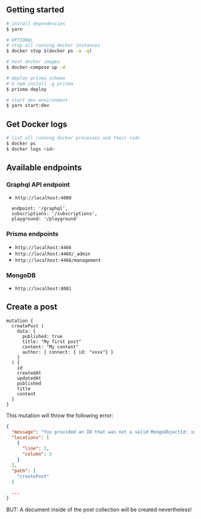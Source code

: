 ## Getting started

```bash
# install dependencies
$ yarn

# OPTIONAL
# stop all running docker instances
$ docker stop $(docker ps -a -q)

# host docker images
$ docker-compose up -d

# deploy prisma schema
# $ npm install -g prisma
$ prisma deploy

# start dev environment
$ yarn start:dev
```

## Get Docker logs

```bash
# list all running docker processes and their <id>
$ docker ps
$ docker logs <id>
```

## Available endpoints

### Graphql API endpoint

* `http://localhost:4000`

```
  endpoint: '/graphql',
  subscriptions: '/subscriptions',
  playground: '/playground'
```

### Prisma endpoints

* `http://localhost:4466`
* `http://localhost:4466/_admin`
* `http://localhost:4466/management`

### MongoDB

* `http://localhost:8081`

## Create a post

```gql
mutation {
  createPost (
    data: {
      published: true
      title: "My first post"
      content: "My content"
      author: { connect: { id: "xxxx"} }
    }
  ) {
    id
    createdAt
    updatedAt
    published
    title
    content
  }
}
```

This mutation will throw the following error:

```json
{
  "message": "You provided an ID that was not a valid MongoObjectId: xxxx",
  "locations": [
    {
      "line": 2,
      "column": 3
    }
  ],
  "path": [
    "createPost"
  ]

  ...
}
```

BUT: A document inside of the post collection will be created nevertheless!
